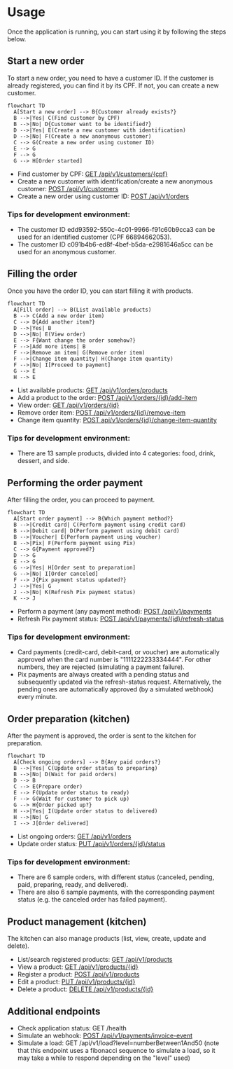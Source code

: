 # Usage

Once the application is running, you can start using it by following the steps below.

## Start a new order

To start a new order, you need to have a customer ID. If the customer is already registered, you can find it by its CPF. If not, you can create a new customer.

```mermaid
flowchart TD
  A[Start a new order] --> B{Customer already exists?}
  B -->|Yes| C(Find customer by CPF)
  B -->|No| D{Customer want to be identified?}
  D -->|Yes| E(Create a new customer with identification)
  D -->|No| F(Create a new anonymous customer)
  C --> G(Create a new order using customer ID)
  E --> G
  F --> G
  G --> H[Order started]
```

- Find customer by CPF: [GET /api/v1/customers/{cpf}](http://localhost:3000/api/docs#/Customers/FindCustomerByCpfController_execute)
- Create a new customer with identification/create a new anonymous customer: [POST /api/v1/customers](http://localhost:3000/api/docs#/Customers/CreateCustomerController_execute)
- Create a new order using customer ID: [POST /api/v1/orders](http://localhost:3000/api/docs#/Orders/CreateOrderController_execute)

### Tips for development environment:

- The customer ID edd93592-550c-4c01-9966-f91c60b9cca3 can be used for an identified customer (CPF 66894662053).
- The customer ID c091b4b6-ed8f-4bef-b5da-e2981646a5cc can be used for an anonymous customer.

## Filling the order

Once you have the order ID, you can start filling it with products.

```mermaid
flowchart TD
  A[Fill order] --> B(List available products)
  B --> C(Add a new order item)
  C --> D{Add another item?}
  D -->|Yes| B
  D -->|No| E(View order)
  E --> F{Want change the order somehow?}
  F -->|Add more items| B
  F -->|Remove an item| G(Remove order item)
  F -->|Change item quantity| H(Change item quantity)
  F -->|No| I[Proceed to payment]
  G --> E
  H --> E
```

- List available products: [GET /api/v1/orders/products](http://localhost:3000/api/docs#/Orders/ListProductsController_execute)
- Add a product to the order: [POST /api/v1/orders/{id}/add-item](http://localhost:3000/api/docs#/Orders/AddOrderItemController_execute)
- View order: [GET /api/v1/orders/{id}](http://localhost:3000/api/docs#/Orders/ShowOrderController_execute)
- Remove order item: [POST /api/v1/orders/{id}/remove-item](http://localhost:3000/api/docs#/Orders/RemoveOrderItemController_execute)
- Change item quantity: [POST api/v1/orders/{id}/change-item-quantity](http://localhost:3000/api/docs#/Orders/ChangeOrderItemQuantityController_execute)

### Tips for development environment:

- There are 13 sample products, divided into 4 categories: food, drink, dessert, and side.

## Performing the order payment

After filling the order, you can proceed to payment.

```mermaid
flowchart TD
  A[Start order payment] --> B{Which payment method?}
  B -->|Credit card| C(Perform payment using credit card)
  B -->|Debit card| D(Perform payment using debit card)
  B -->|Voucher| E(Perform payment using voucher)
  B -->|Pix| F(Perform payment using Pix)
  C --> G{Payment approved?}
  D --> G
  E --> G
  G -->|Yes| H[Order sent to preparation]
  G -->|No| I[Order canceled]
  F --> J{Pix payment status updated?}
  J -->|Yes| G
  J -->|No| K(Refresh Pix payment status)
  K --> J
```

- Perform a payment (any payment method): [POST /api/v1/payments](http://localhost:3000/api/docs#/Payments/CreatePaymentController_execute)
- Refresh Pix payment status: [POST /api/v1/payments/{id}/refresh-status](http://localhost:3000/api/docs#/Payments/RefreshPaymentStatusController_execute)

### Tips for development environment:

- Card payments (credit-card, debit-card, or voucher) are automatically approved when the card number is "1111222233334444". For other numbers, they are rejected (simulating a payment failure).
- Pix payments are always created with a pending status and subsequently updated via the refresh-status request. Alternatively, the pending ones are automatically approved (by a simulated webhook) every minute.

## Order preparation (kitchen)

After the payment is approved, the order is sent to the kitchen for preparation.

```mermaid
flowchart TD
  A[Check ongoing orders] --> B{Any paid orders?}
  B -->|Yes| C(Update order status to preparing)
  B -->|No| D(Wait for paid orders)
  D --> B
  C --> E(Prepare order)
  E --> F(Update order status to ready)
  F --> G(Wait for customer to pick up)
  G --> H{Order picked up?}
  H -->|Yes| I(Update order status to delivered)
  H -->|No| G
  I --> J[Order delivered]
```

- List ongoing orders: [GET /api/v1/orders](http://localhost:3000/api/docs#/Orders/ListOrdersController_execute)
- Update order status: [PUT /api/v1/orders/{id}/status](http://localhost:3000/api/docs#/Orders/UpdateOrderStatusController_execute)

### Tips for development environment:

- There are 6 sample orders, with different status (canceled, pending, paid, preparing, ready, and delivered).
- There are also 6 sample payments, with the corresponding payment status (e.g. the canceled order has failed payment).

## Product management (kitchen)

The kitchen can also manage products (list, view, create, update and delete).

- List/search registered products: [GET /api/v1/products](http://localhost:3000/api/docs#/Products/SearchProductsController_execute)
- View a product: [GET /api/v1/products/{id}](http://localhost:3000/api/docs#/Products/ShowProductController_execute)
- Register a product: [POST /api/v1/products](http://localhost:3000/api/docs#/Products/CreateProductController_execute)
- Edit a product: [PUT /api/v1/products/{id}](http://localhost:3000/api/docs#/Products/UpdateProductController_execute)
- Delete a product: [DELETE /api/v1/products/{id}](http://localhost:3000/api/docs#/Products/DeleteProductController_execute)

## Additional endpoints

- Check application status: GET /health
- Simulate an webhook: [POST /api/v1/payments/invoice-event](http://localhost:3000/api/docs#/Payments/InvoiceEventController_execute)
- Simulate a load: GET /api/v1/load?level=numberBetween1And50 (note that this endpoint uses a fibonacci sequence to simulate a load, so it may take a while to respond depending on the "level" used)
